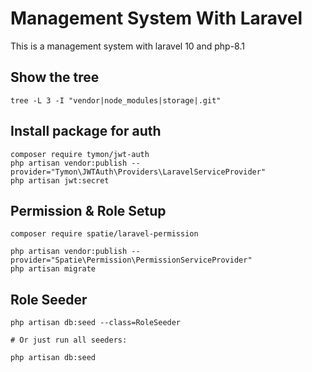 # Management System With Laravel

This is a management system with laravel 10 and php-8.1

## Show the tree

    tree -L 3 -I "vendor|node_modules|storage|.git"

## Install package for auth

    composer require tymon/jwt-auth
    php artisan vendor:publish --provider="Tymon\JWTAuth\Providers\LaravelServiceProvider"
    php artisan jwt:secret

## Permission & Role Setup

    composer require spatie/laravel-permission

    php artisan vendor:publish --provider="Spatie\Permission\PermissionServiceProvider"
    php artisan migrate

## Role Seeder

    php artisan db:seed --class=RoleSeeder

    # Or just run all seeders:

    php artisan db:seed
